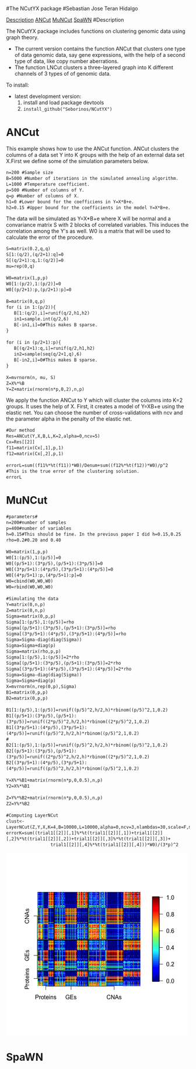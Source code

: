#The NCutYX package
#Sebastian Jose Teran Hidalgo

[Description](#Description)
[ANCut](#ANCut)
[MuNCut](#MuNCut)
[SpaWN](#SpaWN)
#Description

The NCutYX package includes functions on clustering genomic data using graph theory. 

* The current version contains the function ANCut that clusters one type of data genomic data, say gene expressions, with the help of a second type of data, like copy number aberrations. 
* The function LNCut clusters a three-layered graph into K different channels of 3 types of of genomic data. 

To install:

* latest development version: 
    1. install and load package devtools
    1. `install_github("Seborinos/NCutYX")`

# ANCut
 This example shows how to use the ANCut function. ANCut clusters the columns of a data set Y into K groups with the help of an external data set X.First we define some of the simulation parameters below. 
 ```{r}
 n=200 #Sample size
 B=5000 #Number of iterations in the simulated annealing algorithm.
 L=1000 #Temperature coefficient.
 p=500 #Number of columns of Y.
 q=p #Number of columns of X.
 h1=0 #Lower bound for the coefficiens in Y=X*B+e.
 h2=0.15 #Upper bound for the coefficients in the model Y=X*B+e.
 ```
 
 The data will be simulated as Y=X*B+e where X will be normal and a convariance matrix S with 2 blocks of correlated variables. This induces the correlation among the Y's as well. W0 is a matrix that will be used to calculate the error of the procedure.
 ```{r}
 S=matrix(0.2,q,q)
 S[1:(q/2),(q/2+1):q]=0
 S[(q/2+1):q,1:(q/2)]=0
 mu=rep(0,q)

 W0=matrix(1,p,p)
 W0[1:(p/2),1:(p/2)]=0
 W0[(p/2+1):p,(p/2+1):p]=0

 B=matrix(0,q,p)
 for (i in 1:(p/2)){
    B[1:(q/2),i]=runif(q/2,h1,h2)
    in1=sample.int(q/2,6)
    B[-in1,i]=0#This makes B sparse.
 }

 for (i in (p/2+1):p){
    B[(q/2+1):q,i]=runif(q/2,h1,h2)
    in2=sample(seq(q/2+1,q),6)
    B[-in2,i]=0#This makes B sparse.
 }

 X=mvrnorm(n, mu, S)
 Z=X%*%B
 Y=Z+matrix(rnorm(n*p,0,2),n,p)
 ```
We apply the function ANCut to Y which will cluster the columns into K=2 groups. It uses the help of X. First, it creates a model of Y=XB+e using the elastic net. You can choose the number of cross-validations with ncv and the parameter alpha in the penalty of the elastic net. 

 ```{r}
 #Our method
 Res=ANCut(Y,X,B,L,K=2,alpha=0,ncv=5)
 Cx=Res[[2]]
 f11=matrix(Cx[,1],p,1)
 f12=matrix(Cx[,2],p,1)

 errorL=sum((f11%*%t(f11))*W0)/Denum+sum((f12%*%t(f12))*W0)/p^2
 #This is the true error of the clustering solution.
 errorL
 ```

# MuNCut

  ```{r}
  #parameters#
  n=200#number of samples
  p=400#number of variables
  h=0.15#This should be fine. In the previous paper I did h=0.15,0.25
  rho=0.2#0.20 and 0.40 

  W0=matrix(1,p,p)
  W0[1:(p/5),1:(p/5)]=0
  W0[(p/5+1):(3*p/5),(p/5+1):(3*p/5)]=0
  W0[(3*p/5+1):(4*p/5),(3*p/5+1):(4*p/5)]=0
  W0[(4*p/5+1):p,(4*p/5+1):p]=0
  W0=cbind(W0,W0,W0)
  W0=rbind(W0,W0,W0)

  #Simulating the data
  Y=matrix(0,n,p)
  Z=matrix(0,n,p)
  Sigma=matrix(0,p,p)
  Sigma[1:(p/5),1:(p/5)]=rho
  Sigma[(p/5+1):(3*p/5),(p/5+1):(3*p/5)]=rho
  Sigma[(3*p/5+1):(4*p/5),(3*p/5+1):(4*p/5)]=rho
  Sigma=Sigma-diag(diag(Sigma))
  Sigma=Sigma+diag(p)
  Sigma=matrix(rho,p,p)
  Sigma[1:(p/5),1:(p/5)]=2*rho
  Sigma[(p/5+1):(3*p/5),(p/5+1):(3*p/5)]=2*rho
  Sigma[(3*p/5+1):(4*p/5),(3*p/5+1):(4*p/5)]=2*rho
  Sigma=Sigma-diag(diag(Sigma))
  Sigma=Sigma+diag(p)  
  X=mvrnorm(n,rep(0,p),Sigma)
  B1=matrix(0,p,p)
  B2=matrix(0,p,p)
  
  B1[1:(p/5),1:(p/5)]=runif((p/5)^2,h/2,h)*rbinom((p/5)^2,1,0.2)
  B1[(p/5+1):(3*p/5),(p/5+1):(3*p/5)]=runif((2*p/5)^2,h/2,h)*rbinom((2*p/5)^2,1,0.2)
  B1[(3*p/5+1):(4*p/5),(3*p/5+1):(4*p/5)]=runif((p/5)^2,h/2,h)*rbinom((p/5)^2,1,0.2)
  #
  B2[1:(p/5),1:(p/5)]=runif((p/5)^2,h/2,h)*rbinom((p/5)^2,1,0.2)
  B2[(p/5+1):(3*p/5),(p/5+1):(3*p/5)]=runif((2*p/5)^2,h/2,h)*rbinom((2*p/5)^2,1,0.2)
  B2[(3*p/5+1):(4*p/5),(3*p/5+1):(4*p/5)]=runif((p/5)^2,h/2,h)*rbinom((p/5)^2,1,0.2)
  
  Y=X%*%B1+matrix(rnorm(n*p,0,0.5),n,p)
  Y2=X%*%B1
  
  Z=Y%*%B2+matrix(rnorm(n*p,0,0.5),n,p)
  Z2=Y%*%B2
  
  #Computing LayerNCut
  clust<-LayerNCut(Z,Y,X,K=4,B=10000,L=10000,alpha=0,ncv=3,nlambdas=30,scale=F,model=F,gamma=0.5)
  errorK=sum((trial1[[2]][,1]%*%t(trial1[[2]][,1])+trial1[[2]][,2]%*%t(trial1[[2]][,2])+trial1[[2]][,3]%*%t(trial1[[2]][,3])+
                   trial1[[2]][,4]%*%t(trial1[[2]][,4]))*W0)/(3*p)^2
  ```

![](BrcaAnalysis1.png) 

# SpaWN
